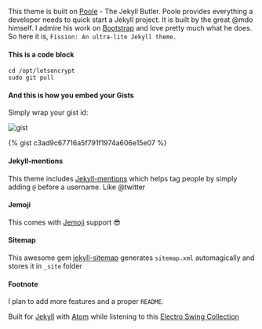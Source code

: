 This theme is built on [Poole](http://getpoole.com/) - The Jekyll Butler.
Poole provides everything a developer needs to quick start a Jekyll project. It is built by the great @mdo himself.
I admire his work on [Bootstrap](http://getbootstrap.com/) and love pretty much what he does. So here it is,
`Fission: An ultra-lite Jekyll theme.`


#### This is a code block

```
cd /opt/letsencrypt
sudo git pull
```

#### And this is how you embed your Gists
Simply wrap your gist id:

![gist](https://github.com/shankariyerr/fission/raw/master/public/gist.png)


{% gist c3ad9c67716a5f791f1974a606e15e07 %}

#### Jekyll-mentions
This theme includes [Jekyll-mentions](https://github.com/jekyll/jekyll-mentions) which helps tag people by simply adding `@` before a username.
Like @twitter

#### Jemoji
This comes with [Jemoji](https://github.com/jekyll/jemoji) support :sunglasses:

#### Sitemap
This awesome gem [jekyll-sitemap](https://github.com/jekyll/jekyll-sitemap) generates `sitemap.xml` automagically and stores it in `_site`  folder

#### Footnote
I plan to add more features and a proper `README`.

Built for [Jekyll](http://jekyllrb.com/) with [Atom](http://atom.io) while listening to this [Electro Swing Collection](https://www.youtube.com/watch?v=OwWT43Eb3IM)
